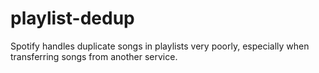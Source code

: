 # playlist-dedup
Spotify handles duplicate songs in playlists very poorly, especially when transferring songs from another service.
